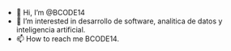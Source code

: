 - 👋 Hi, I’m @BCODE14
- 👀 I’m interested in desarrollo de software, analitica de datos y inteligencia artificial.
- 📫 How to reach me BCODE14.

<!---
BCODE14/BCODE14 is a ✨ special ✨ repository because its `README.md` (this file) appears on your GitHub profile.
You can click the Preview link to take a look at your changes.
--->
